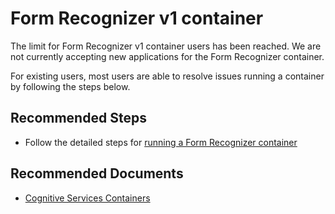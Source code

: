<properties
  pagetitle="Form Recognizer v1 container"
  service="microsoft.cognitiveservices"
  resource="accounts"
  ms.author="phanim"
  selfhelptype="Generic"
  supporttopicids="32741182,32741214"
  productpesids="17257"
  cloudenvironments="public,fairfax,mooncake,ussec,usnat"
  articleid="3d4ab26c-11b8-40ce-8263-7422d495d298"
  ownershipid="AzureCogSvc_CognitiveServices" />
# Form Recognizer v1 container
The limit for Form Recognizer v1 container users has been reached. We are not currently accepting new applications for the Form Recognizer container.

For existing users, most users are able to resolve issues running a container by following the steps below.

## **Recommended Steps**

* Follow the detailed steps for [running a Form Recognizer container](https://docs.microsoft.com/azure/cognitive-services/form-recognizer/form-recognizer-container-howto)


## **Recommended Documents**

* [Cognitive Services Containers](https://docs.microsoft.com/azure/cognitive-services/cognitive-services-container-support)